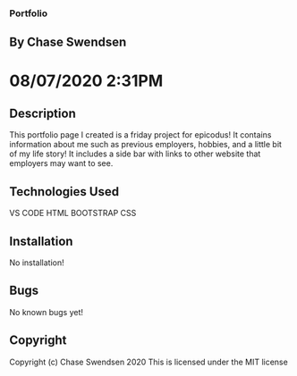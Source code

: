 ### Portfolio

## By Chase Swendsen
# 08/07/2020 2:31PM

## Description
This portfolio page I created is a friday project for epicodus! It contains information about me such as previous employers, hobbies, and a little bit of my life story! It includes a side bar with links to other website that employers may want to see. 

## Technologies Used
VS CODE
HTML
BOOTSTRAP
CSS

## Installation
No installation!

## Bugs
No known bugs yet!

## Copyright
Copyright (c) Chase Swendsen 2020
This is licensed under the MIT license
